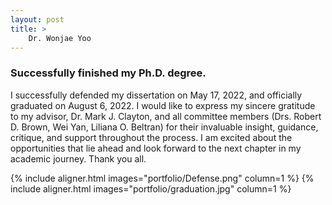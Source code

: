 ```yaml
---
layout: post
title: >
    Dr. Wonjae Yoo
---
```


### Successfully finished my Ph.D. degree.

I successfully defended my dissertation on May 17, 2022, and officially graduated on August 6, 2022. I would like to express my sincere gratitude to my advisor, Dr. Mark J. Clayton, and all committee members (Drs. Robert D. Brown, Wei Yan, Liliana O. Beltran) for their invaluable insight, guidance, critique, and support throughout the process. I am excited about the opportunities that lie ahead and look forward to the next chapter in my academic journey. Thank you all.


{% include aligner.html images="portfolio/Defense.png" column=1 %}
{% include aligner.html images="portfolio/graduation.jpg" column=1 %}

